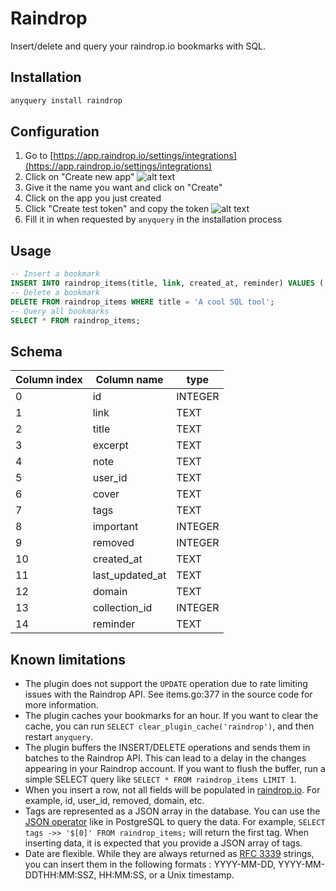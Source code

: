 # Raindrop

Insert/delete and query your raindrop.io bookmarks with SQL.

## Installation

```bash
anyquery install raindrop
```

## Configuration

1. Go to [https://app.raindrop.io/settings/integrations](https://app.raindrop.io/settings/integrations)
2. Click on "Create new app"
    ![alt text](https://cdn.jsdelivr.net/gh/julien040/anyquery@main/plugins/raindrop/newApp.png)
3. Give it the name you want and click on "Create"
4. Click on the app you just created
5. Click "Create test token" and copy the token
    ![alt text](https://cdn.jsdelivr.net/gh/julien040/anyquery@main/plugins/raindrop/newTestToken.png)
6. Fill it in when requested by `anyquery` in the installation process

## Usage

```sql
-- Insert a bookmark
INSERT INTO raindrop_items(title, link, created_at, reminder) VALUES ('A cool SQL tool', 'https://anyquery.dev', '2024-07-10', '2024-07-20');
-- Delete a bookmark
DELETE FROM raindrop_items WHERE title = 'A cool SQL tool';
-- Query all bookmarks
SELECT * FROM raindrop_items;
```

## Schema

| Column index | Column name     | type    |
| ------------ | --------------- | ------- |
| 0            | id              | INTEGER |
| 1            | link            | TEXT    |
| 2            | title           | TEXT    |
| 3            | excerpt         | TEXT    |
| 4            | note            | TEXT    |
| 5            | user_id         | TEXT    |
| 6            | cover           | TEXT    |
| 7            | tags            | TEXT    |
| 8            | important       | INTEGER |
| 9            | removed         | INTEGER |
| 10           | created_at      | TEXT    |
| 11           | last_updated_at | TEXT    |
| 12           | domain          | TEXT    |
| 13           | collection_id   | INTEGER |
| 14           | reminder        | TEXT    |

## Known limitations

- The plugin does not support the `UPDATE` operation due to rate limiting issues with the Raindrop API. See items.go:377 in the source code for more information.
- The plugin caches your bookmarks for an hour. If you want to clear the cache, you can run `SELECT clear_plugin_cache('raindrop')`, and then restart `anyquery`.
- The plugin buffers the INSERT/DELETE operations and sends them in batches to the Raindrop API. This can lead to a delay in the changes appearing in your Raindrop account. If you want to flush the buffer, run a simple SELECT query like `SELECT * FROM raindrop_items LIMIT 1`.
- When you insert a row, not all fields will be populated in [raindrop.io](https://raindrop.io). For example, id, user_id, removed, domain, etc.
- Tags are represented as a JSON array in the database. You can use the [JSON operator](https://www.sqlite.org/json1.html#the_and_operators) like in PostgreSQL to query the data. For example, `SELECT tags ->> '$[0]' FROM raindrop_items;` will return the first tag. When inserting data, it is expected that you provide a JSON array of tags.
- Date are flexible. While they are always returned as [RFC 3339](https://datatracker.ietf.org/doc/html/rfc3339) strings, you can insert them in the following formats : YYYY-MM-DD, YYYY-MM-DDTHH:MM:SSZ, HH:MM:SS, or a Unix timestamp.
